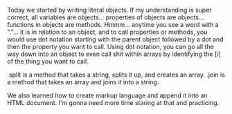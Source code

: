 Today we started by writing literal objects. If my understanding is super correct, all variables are objects... properties of objects are objects... functions in objects are methods. Hmmm... anytime you see a word with a "."... it is in relation to an object, and to call properties or methods, you would use dot notation starting with the parent object followed by a dot and then the property you want to call. Using dot notation, you can go all the way down into an object to even call shit within arrays by identifying the [i] of the thing you want to call.

.split is a method that takes a string, splits it up, and creates an array.
.join is a method that takes an array and joins it into a string.

We also learned how to create markup language and append it into an HTML document. I'm gonna need more time staring at that and practicing.